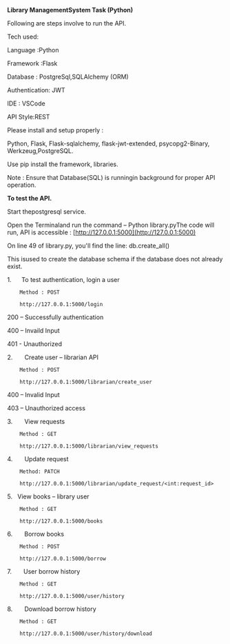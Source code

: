 **Library ManagementSystem Task (Python)**

Following are steps involve to run the API.

Tech used:

Language :Python

Framework :Flask

Database : PostgreSql,SQLAlchemy (ORM)

Authentication: JWT

IDE : VSCode

API Style:REST

Please install and setup properly :

Python, Flask, Flask-sqlalchemy, flask-jwt-extended, psycopg2-Binary, Werkzeug,PostgreSQL.

Use pip install the framework, libraries.

Note : Ensure that Database(SQL) is runningin background for proper API operation.

**To test the API.**

Start thepostgresql service.

Open the Terminaland run the command – Python library.pyThe code will run, API is accessible : [http://127.0.0.1:5000](http://127.0.0.1:5000)

On line 49 of library.py, you'll find the line: db.create\_all()

This isused to create the database schema if the database does not already exist.

1.      To test authentication, login a user

        Method : POST

        http://127.0.0.1:5000/login
        
200 – Successfully authentication

400 – Invaild Input

401 - Unauthorized

2.       Create user – librarian API

        Method : POST

        http://127.0.0.1:5000/librarian/create_user

400 – Invalid Input

403 – Unauthorized access

3.       View requests

        Method : GET
        
        http://127.0.0.1:5000/librarian/view_requests

4.       Update request

        Method: PATCH

        http://127.0.0.1:5000/librarian/update_request/<int:request_id>


5.   View books – library user

        Method : GET

        http://127.0.0.1:5000/books

6.       Borrow books

        Method : POST
        
        http://127.0.0.1:5000/borrow

7.       User borrow history

        Method : GET
        
        http://127.0.0.1:5000/user/history

8.       Download borrow history

        Method : GET
        
        http://127.0.0.1:5000/user/history/download
